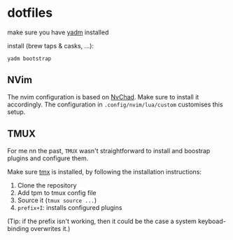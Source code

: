 # dotfiles

make sure you have [yadm](https://yadm.io/) installed

install (brew taps & casks, ...):

```yadm bootstrap```

## NVim

The nvim configuration is based on [NvChad](https://nvchad.com/).
Make sure to install it accordingly. The configuration in 
`.config/nvim/lua/custom` customises this setup.

## TMUX

For me nn the past, `TMUX` wasn't straightforward to install
and boostrap plugins and configure them.

Make sure [tmx](https://github.com/tmux-plugins/tpm) is installed,
by following the installation instructions:

1. Clone the repository
2. Add tpm to tmux config file
3. Source it (`tmux source ...`)
4. `prefix+I`: installs configured plugins

(Tip: if the prefix isn't working, then it could be the case
a system keyboad-binding overwrites it.)
